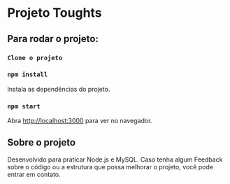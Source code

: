 # Projeto Toughts

## Para rodar o projeto:

### `Clone o projeto`

### `npm install`

Instala as dependências do projeto.

### `npm start`

Abra [http://localhost:3000](http://localhost:3000) para ver no navegador.

## Sobre o projeto

Desenvolvido para praticar Node.js e MySQL. Caso tenha algum Feedback sobre o código ou a estrutura que possa melhorar o projeto, você pode entrar em contato.
